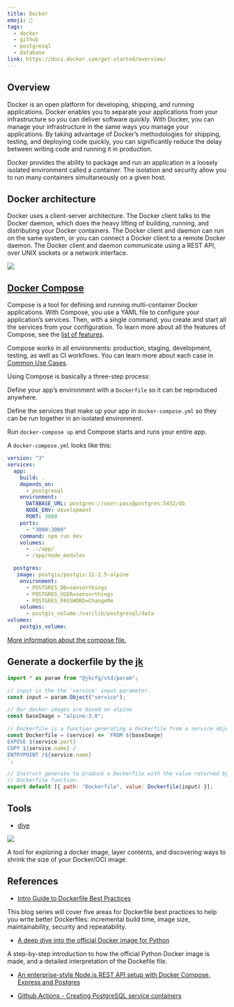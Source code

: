```yaml
---
title: Docker
emoji: 🐳
tags:
  - docker
  - github
  - postgresql
  - database
link: https://docs.docker.com/get-started/overview/
---
```


## Overview

Docker is an open platform for developing, shipping, and running applications. Docker enables you to separate your applications from your infrastructure so you can deliver software quickly. With Docker, you can manage your infrastructure in the same ways you manage your applications. By taking advantage of Docker’s methodologies for shipping, testing, and deploying code quickly, you can significantly reduce the delay between writing code and running it in production.

Docker provides the ability to package and run an application in a loosely isolated environment called a container. The isolation and security allow you to run many containers simultaneously on a given host.

## Docker architecture

Docker uses a client-server architecture. The Docker client talks to the Docker daemon, which does the heavy lifting of building, running, and distributing your Docker containers. The Docker client and daemon can run on the same system, or you can connect a Docker client to a remote Docker daemon. The Docker client and daemon communicate using a REST API, over UNIX sockets or a network interface.

![](https://docs.docker.com/engine/images/architecture.svg)

## [Docker Compose](https://docs.docker.com/compose/#common-use-cases)

Compose is a tool for defining and running multi-container Docker applications. With Compose, you use a YAML file to configure your application’s services. Then, with a single command, you create and start all the services from your configuration. To learn more about all the features of Compose, see the [list of features](https://docs.docker.com/compose/#features).

Compose works in all environments: production, staging, development, testing, as well as CI workflows. You can learn more about each case in [Common Use Cases](https://docs.docker.com/compose/#common-use-cases).

Using Compose is basically a three-step process:

Define your app’s environment with a `Dockerfile` so it can be reproduced anywhere.

Define the services that make up your app in `docker-compose.yml` so they can be run together in an isolated environment.

Run `docker-compose up` and Compose starts and runs your entire app.

A `docker-compose.yml` looks like this:

```YAML
version: "3"
services:
  app:
    build: .
    depends_on:
      - postgresql
    environment:
      DATABASE_URL: postgres://user:pass@postgres:5432/db
      NODE_ENV: development
      PORT: 3000
    ports:
      - "3000:3000"
    command: npm run dev
    volumes:
      - .:/app/
      - /app/node_modules

  postgres:
   image: postgis/postgis:11-2.5-alpine
    environment:
      - POSTGRES_DB=sensorthings
      - POSTGRES_USER=sensorthings
      - POSTGRES_PASSWORD=ChangeMe
    volumes:
      - postgis_volume:/var/lib/postgresql/data
volumes:
    postgis_volume:
```

[More information about the compose file.](https://docs.docker.com/compose/compose-file/)

## Generate a dockerfile by the [jk](https://github.com/jkcfg/jk)

```js
import * as param from "@jkcfg/std/param";

// input is the the 'service' input parameter.
const input = param.Object("service");

// Our docker images are based on alpine
const baseImage = "alpine:3.8";

// Dockerfile is a function generating a Dockerfile from a service object.
const Dockerfile = (service) => `FROM ${baseImage}
EXPOSE ${service.port}
COPY ${service.name} /
ENTRYPOINT /${service.name}
`;

// Instruct generate to produce a Dockerfile with the value returned by the
// Dockerfile function.
export default [{ path: "Dockerfile", value: Dockerfile(input) }];
```

## Tools

- [dive](https://github.com/wagoodman/dive)

![](https://github.com/wagoodman/dive/raw/master/.data/demo.gif)

A tool for exploring a docker image, layer contents, and discovering ways to shrink the size of your Docker/OCI image.

## References

- [Intro Guide to Dockerfile Best Practices](https://www.docker.com/blog/intro-guide-to-dockerfile-best-practices/)

This blog series will cover five areas for Dockerfile best practices to help you write better Dockerfiles: incremental build time, image size, maintainability, security and repeatability.

- [A deep dive into the official Docker image for Python](https://pythonspeed.com/articles/official-python-docker-image/)

A step-by-step introduction to how the official Python Docker image is made, and a detailed interpretation of the Dockefile file.

- [An enterprise-style Node.js REST API setup with Docker Compose, Express and Postgres](https://codewithhugo.com/node-postgres-express-docker-compose/)

- [Github Actions - Creating PostgreSQL service containers](https://docs.github.com/en/actions/configuring-and-managing-workflows/creating-postgresql-service-containers#testing-the-postgresql-service-container)
